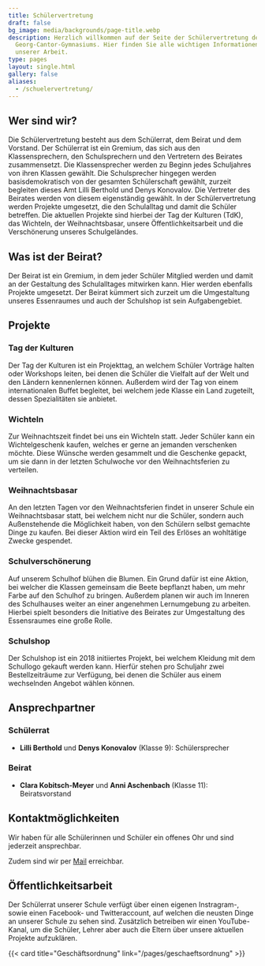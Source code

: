 ```yaml
---
title: Schülervertretung
draft: false
bg_image: media/backgrounds/page-title.webp
description: Herzlich willkommen auf der Seite der Schülervertretung des
  Georg-Cantor-Gymnasiums. Hier finden Sie alle wichtigen Informationen zu
  unserer Arbeit.
type: pages
layout: single.html
gallery: false
aliases:
  - /schuelervertretung/
---
```

## Wer sind wir?

Die Schülervertretung besteht aus dem Schülerrat, dem Beirat und dem Vorstand. Der Schülerrat ist ein Gremium, das sich aus den Klassensprechern, den Schulsprechern und den Vertretern des Beirates zusammensetzt. Die Klassensprecher werden zu Beginn jedes Schuljahres von ihren Klassen gewählt. Die Schulsprecher hingegen werden basisdemokratisch von der gesamten Schülerschaft gewählt, zurzeit begleiten dieses Amt Lilli Berthold und Denys Konovalov.
Die Vertreter des Beirates werden von diesem eigenständig gewählt.
In der Schülervertretung werden Projekte umgesetzt, die den Schulalltag und damit die Schüler betreffen. Die aktuellen Projekte sind hierbei der Tag der Kulturen (TdK), das Wichteln, der Weihnachtsbasar, unsere Öffentlichkeitsarbeit und die Verschönerung unseres Schulgeländes.

## Was ist der Beirat?

Der Beirat ist ein Gremium, in dem jeder Schüler Mitglied werden und damit an der Gestaltung des Schulalltages mitwirken kann. Hier werden ebenfalls Projekte umgesetzt. Der Beirat kümmert sich zurzeit um die Umgestaltung unseres Essenraumes und auch der Schulshop ist sein Aufgabengebiet.

## Projekte

### Tag der Kulturen

Der Tag der Kulturen ist ein Projekttag, an welchem Schüler Vorträge halten oder Workshops leiten,
bei denen die Schüler die Vielfalt auf der Welt und den Ländern kennenlernen können.
Außerdem wird der Tag von einem internationalen Buffet begleitet, bei welchem
jede Klasse ein Land zugeteilt, dessen Spezialitäten sie anbietet.

### Wichteln

Zur Weihnachtszeit findet bei uns ein Wichteln statt. Jeder Schüler kann ein
Wichtelgeschenk kaufen, welches er gerne an jemanden verschenken möchte.
Diese Wünsche werden gesammelt und die Geschenke gepackt, um sie dann in der
letzten Schulwoche vor den Weihnachtsferien zu verteilen.

### Weihnachtsbasar

An den letzten Tagen vor den Weihnachtsferien findet in unserer Schule ein
Weihnachtsbasar statt, bei welchem nicht nur die Schüler, sondern auch
Außenstehende die Möglichkeit haben, von den Schülern selbst gemachte Dinge zu
kaufen. Bei dieser Aktion wird ein Teil des Erlöses an wohltätige Zwecke gespendet.

### Schulverschönerung

Auf unserem Schulhof blühen die Blumen. Ein Grund dafür ist eine Aktion, bei welcher die Klassen gemeinsam die Beete bepflanzt haben, um
mehr Farbe auf den Schulhof zu bringen. Außerdem planen wir auch im Inneren des
Schulhauses weiter an einer angenehmen Lernumgebung zu arbeiten.
Hierbei spielt besonders die Initiative des Beirates zur Umgestaltung des
Essensraumes eine große Rolle.

### Schulshop

Der Schulshop ist ein 2018 initiiertes Projekt, bei welchem Kleidung mit dem
Schullogo gekauft werden kann. Hierfür stehen pro Schuljahr zwei
Bestellzeiträume zur Verfügung, bei denen die Schüler aus einem wechselnden
Angebot wählen können.

## Ansprechpartner

### Schülerrat

- **Lilli Berthold** und **Denys Konovalov** (Klasse 9): Schülersprecher

### Beirat

- **Clara Kobitsch-Meyer** und **Anni Aschenbach** (Klasse 11): Beiratsvorstand

## Kontaktmöglichkeiten

Wir haben für alle Schülerinnen und Schüler ein offenes Ohr und sind jederzeit ansprechbar.

Zudem sind wir per [Mail](mailto:schuelerrat@cantor-gymnasium.de) erreichbar.

## Öffentlichkeitsarbeit

Der Schülerrat unserer Schule verfügt über einen eigenen Instragram-,
sowie einen Facebook- und Twitteraccount, auf welchen die neusten Dinge an
unserer Schule zu sehen sind. Zusätzlich betreiben wir einen YouTube-Kanal, um die
Schüler, Lehrer aber auch die Eltern über unsere aktuellen Projekte aufzuklären.

{{< card title="Geschäftsordnung" link="/pages/geschaeftsordnung" >}}
